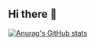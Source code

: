 ## Hi there 👋
[![Anurag's GitHub stats](https://github-readme-stats.vercel.app/api?username=Xinpeng021001)](https://github.com/anuraghazra/github-readme-stats)
<!--
**Xinpeng021001/Xinpeng021001** is a ✨ _special_ ✨ repository because its `README.md` (this file) appears on your GitHub profile.

Here are some ideas to get you started:

- 🔭 I’m currently working on ...
- 🌱 I’m currently learning ...
- 👯 I’m looking to collaborate on ...
- 🤔 I’m looking for help with ...
- 💬 Ask me about ...
- 📫 How to reach me: ...
- 😄 Pronouns: ...
- ⚡ Fun fact: ...
-->
